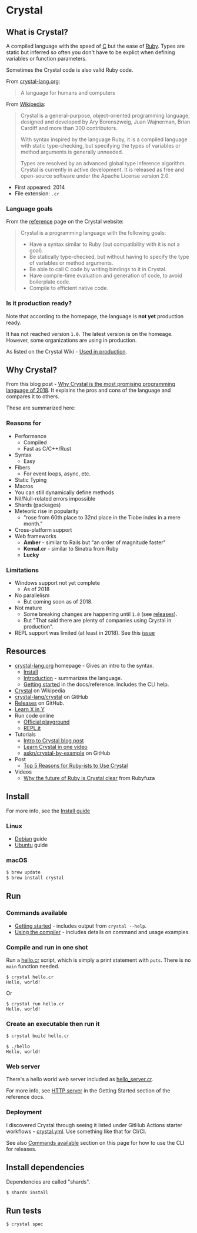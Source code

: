 # Crystal


## What is Crystal?

A compiled language with the speed of [C](../C/) but the ease of [Ruby](../Ruby/). Types are static but inferred so often you don't have to be explict when defining variables or function parameters.

Sometimes the Crystal code is also valid Ruby code.

From [crystal-lang.org](https://crystal-lang.org/):

> A language for humans and computers

From [Wikipedia](https://en.wikipedia.org/wiki/Crystal_(programming_language)):

> Crystal is a general-purpose, object-oriented programming language, designed and developed by Ary Borenszweig, Juan Wajnerman, Brian Cardiff and more than 300 contributors.
>
> With syntax inspired by the language Ruby, it is a compiled language with static type-checking, but specifying the types of variables or method arguments is generally unneeded.
>
> Types are resolved by an advanced global type inference algorithm. Crystal is currently in active development. It is released as free and open-source software under the Apache License version 2.0.

- First appeared: 2014
- File extension: `.cr`


### Language goals

From the [reference](https://crystal-lang.org/reference/) page on the Crystal website:

> Crystal is a programming language with the following goals:
>
> - Have a syntax similar to Ruby (but compatibility with it is not a goal).
> - Be statically type-checked, but without having to specify the type of variables or method arguments.
> - Be able to call C code by writing bindings to it in Crystal.
> - Have compile-time evaluation and generation of code, to avoid boilerplate code.
> - Compile to efficient native code.


### Is it production ready?

Note that according to the homepage, the language is **not yet** production ready.

It has not reached version `1.0`. The latest version is on the homeage. However, some organizations are using in production.

As listed on the Crystal Wiki - [Used in production](https://github.com/crystal-lang/crystal/wiki/Used-in-production).


## Why Crystal?

From this blog post - [Why Crystal is the most promising programming language of 2018](https://medium.com/@DuroSoft/why-crystal-is-the-most-promising-programming-language-of-2018-aad669d8344f). It explains the pros and cons of the language and compares it to others.

These are summarized here:


### Reasons for

- Performance
    - Compiled
    - Fast as C/C++/Rust
- Syntax
    - Easy
- Fibers
    - For event loops, async, etc.
- Static Typing
- Macros
- You can still dynamically define methods
- Nil/Null-related errors impossible
- Shards (packages)
- Meteoric rise in popularity
    - "rose from 60th place to 32nd place in the Tiobe index in a mere month."
- Cross-platform support
- Web frameworks
    - **Amber** - similar to Rails but "an order of magnitude faster"
    - **Kemal.cr** - similar to Sinatra from Ruby
    - **Lucky**

### Limitations

- Windows support not yet complete
    - As of 2018
- No parallelism
    - But coming soon as of 2018.
- Not mature
    - Some breaking changes are happening until `1.0` (see [releases](https://github.com/crystal-lang/crystal/releases)).
    - But "That said there are plenty of companies using Crystal in production".
- REPL support was limited (at least in 2018). See this [issue](https://github.com/crystal-lang/crystal/issues/681)


## Resources

- [crystal-lang.org](https://crystal-lang.org/) homepage - Gives an intro to the syntax.
    - [Install](https://crystal-lang.org/install/)
    - [Introduction](https://crystal-lang.org/reference/) - summarizes the language.
    - [Getting started](https://crystal-lang.org/reference/getting_started/) in the docs/reference. Includes the CLI help.
- [Crystal](https://en.wikipedia.org/wiki/Crystal_(programming_language)) on Wikipedia
- [crystal-lang/crystal](https://github.com/crystal-lang/crystal) on GitHub
- [Releases](https://github.com/crystal-lang/crystal/releases) on GitHub.
- [Learn X in Y](https://learnxinyminutes.com/docs/crystal/)
- Run code online
    - [Official playground](https://play.crystal-lang.org/#/cr)
    - [REPL.it](https://repl.it/languages/crystal)
- Tutorials
    - [Intro to Crystal blog post](https://rollout.io/blog/an-introduction-to-crystal-fast-as-c-slick-as-ruby/)
    - [Learn Crystal in one video](https://www.youtube.com/watch?v=DxFP-Wjqtsc)
    - [askn/crystal-by-example](https://github.com/askn/crystal-by-example) on GitHub
- Post
    - [Top 5 Reasons for Ruby-ists to Use Crystal](https://crystal-lang.org/2018/01/08/top-5-reasons-for-ruby-ists-to-use-crystal.html)
- Videos
    - [Why the future of Ruby is Crystal clear](https://www.youtube.com/watch?v=4jr8aL-xMh0) from Rubyfuza


## Install

For more info, see the [Install guide](https://crystal-lang.org/install/)

### Linux

- [Debian](https://crystal-lang.org/install/on_debian/) guide
- [Ubuntu](https://crystal-lang.org/install/on_ubuntu/) guide


### macOS

```sh
$ brew update
$ brew install crystal
```


## Run

### Commands available

- [Getting started](https://crystal-lang.org/reference/getting_started/) - includes output from `crystal --help`.
- [Using the compiler](https://crystal-lang.org/reference/using_the_compiler/) - includes details on command and usage examples.


### Compile and run in one shot

Run a [hello.cr](hello.cr) script, which is simply a print statement with `puts`. There is no `main` function needed.

```
$ crystal hello.cr
Hello, world!
```

Or

```
$ crystal run hello.cr
Hello, world!
```


### Create an executable then run it

```sh
$ crystal build hello.cr
```

```
$ ./hello
Hello, world!
```


### Web server

There's a hello world web server included as [hello_server.cr](hello_server.cr).

For more info, see [HTTP server](https://crystal-lang.org/reference/getting_started/http_server.html) in the Getting Started section of the reference docs.


### Deployment

I discovered Crystal through seeing it listed under GitHub Actions starter workflows - [crystal.yml](https://github.com/actions/starter-workflows/blob/master/ci/crystal.yml). Use something like that for CI/CI.

See also [Commands available](#commands-available) section on this page for how to use the CLI for releases.


## Install dependencies

Dependencies are called "shards".

```sh
$ shards install
```

## Run tests

```sh
$ crystal spec
```
